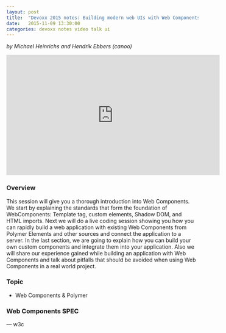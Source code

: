 ```yaml
---
layout: post
title:  "Devoxx 2015 notes: Building modern web UIs with Web Components"
date:   2015-11-09 13:30:00
categories: devoxx notes video talk ui
---
```


*by Michael Heinrichs and Hendrik Ebbers (canoo)*

<iframe width="560" height="315" src="https://www.youtube.com/embed/muqOStp3A_o" frameborder="0" allowfullscreen></iframe>

### Overview
This session will give you a thorough introduction into Web Components. We start by explaining the standards that form the foundation of WebComponents: Template tag, custom elements, Shadow DOM, and HTML imports. Next we will do a live coding session showing you how you can rapidly build a web application with existing Web Components from Polymer Elements and other sources and connect the application to a server. In the last section, we are going to explain how you can build your own custom components and integrate them into your application. Also we will share our experience gained while building an application with Web Components and talk about pitfalls that should be avoided when using Web Components in a real world project.

### Topic
- Web Components & Polymer

### Web Components SPEC
— w3c